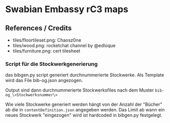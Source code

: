 # Swabian Embassy rC3 maps

## References / Credits

* tiles/floortileset.png: Chaosz0ne
* tiles/wood.png: rocketchat channel by @edloque
* tiles/furniture.png: cert tilesheet


### Script für die Stockwerkgenerierung
das bibgen.py script generiert durchnummerierte Stockwerke. Als Template wird das File bib-og.json angezogen.

Output sind dann durchnummerierte Stockwerksfiles nach dem Muster `bib-og_\<Stockwerksnummer\>`

Wie viele Stockwerke generiert werden hängt von der Anzahl der "Bücher" ab die in `contentDefinition.json` angegeben werden. Das Limit ab wann ein neues Stockwerk "eingezogen" wird ist hardcoded in bibgen.py festgelegt.